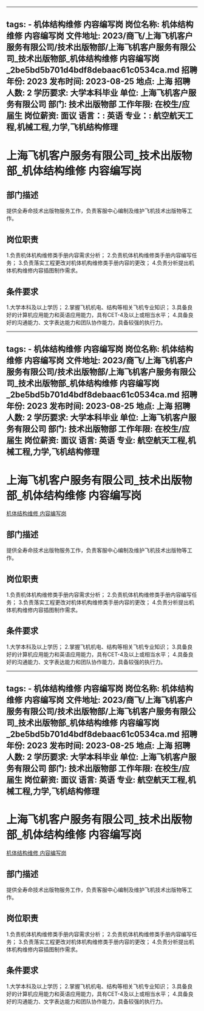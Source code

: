 
---
tags:
    - 机体结构维修 内容编写岗
岗位名称: 机体结构维修 内容编写岗
文件地址: 2023/商飞/上海飞机客户服务有限公司/技术出版物部/上海飞机客户服务有限公司_技术出版物部_机体结构维修 内容编写岗_2be5bd5b701d4bdf8debaac61c0534ca.md
招聘年份: 2023
发布时间: 2023-08-25
地点: 上海
招聘人数: 2
学历要求: 大学本科毕业
单位: 上海飞机客户服务有限公司
部门: 技术出版物部
工作年限: 在校生/应届生
岗位薪资: 面议
语言：: 英语
专业：: 航空航天工程,机械工程,力学,飞机结构修理
---

# 上海飞机客户服务有限公司_技术出版物部_机体结构维修 内容编写岗

## 部门描述

提供全寿命技术出版物服务工作，负责客服中心编制及维护飞机技术出版物等工作。

## 岗位职责

1.负责机体机构维修类手册内容需求分析；
 2.负责机体机构维修类手册内容编写任务；
 3.负责落实工程更改对机体机构维修类手册内容的更改；
 4.负责分析提出机体机构维修内容插图制作需求。

 ## 条件要求

1.大学本科及以上学历；
 2.掌握飞机机电、结构等相关飞机专业知识；
 3.具备良好的计算机应用能力和英语应用能力，具有CET-4及以上或相当水平；
 4.具备良好的沟通能力、文字表达能力和团队协作能力，具备较强的执行力。

---
tags:
    - 机体结构维修 内容编写岗
岗位名称: 机体结构维修 内容编写岗
文件地址: 2023/商飞/上海飞机客户服务有限公司/技术出版物部/上海飞机客户服务有限公司_技术出版物部_机体结构维修 内容编写岗_2be5bd5b701d4bdf8debaac61c0534ca.md
招聘年份: 2023
发布时间: 2023-08-25
地点: 上海
招聘人数: 2
学历要求: 大学本科毕业
单位: 上海飞机客户服务有限公司
部门: 技术出版物部
工作年限: 在校生/应届生
岗位薪资: 面议
语言: 英语
专业: 航空航天工程,机械工程,力学,飞机结构修理
---

# 上海飞机客户服务有限公司_技术出版物部_机体结构维修 内容编写岗

[机体结构维修 内容编写岗](http://zhaopin.comac.cc/zp/ct/out/position/positionDetail?planid=2be5bd5b701d4bdf8debaac61c0534ca)

## 部门描述

提供全寿命技术出版物服务工作，负责客服中心编制及维护飞机技术出版物等工作。

## 岗位职责

1.负责机体机构维修类手册内容需求分析；
 2.负责机体机构维修类手册内容编写任务；
 3.负责落实工程更改对机体机构维修类手册内容的更改；
 4.负责分析提出机体机构维修内容插图制作需求。

 ## 条件要求

1.大学本科及以上学历；
 2.掌握飞机机电、结构等相关飞机专业知识；
 3.具备良好的计算机应用能力和英语应用能力，具有CET-4及以上或相当水平；
 4.具备良好的沟通能力、文字表达能力和团队协作能力，具备较强的执行力。

---
tags:
    - 机体结构维修 内容编写岗
岗位名称: 机体结构维修 内容编写岗
文件地址: 2023/商飞/上海飞机客户服务有限公司/技术出版物部/上海飞机客户服务有限公司_技术出版物部_机体结构维修 内容编写岗_2be5bd5b701d4bdf8debaac61c0534ca.md
招聘年份: 2023
发布时间: 2023-08-25
地点: 上海
招聘人数: 2
学历要求: 大学本科毕业
单位: 上海飞机客户服务有限公司
部门: 技术出版物部
工作年限: 在校生/应届生
岗位薪资: 面议
语言: 英语
专业: 航空航天工程,机械工程,力学,飞机结构修理
---

# 上海飞机客户服务有限公司_技术出版物部_机体结构维修 内容编写岗

[机体结构维修 内容编写岗](http://zhaopin.comac.cc/zp/ct/out/position/positionDetail?planid=2be5bd5b701d4bdf8debaac61c0534ca)


## 部门描述

提供全寿命技术出版物服务工作，负责客服中心编制及维护飞机技术出版物等工作。

## 岗位职责

1.负责机体机构维修类手册内容需求分析；
 2.负责机体机构维修类手册内容编写任务；
 3.负责落实工程更改对机体机构维修类手册内容的更改；
 4.负责分析提出机体机构维修内容插图制作需求。

 ## 条件要求

1.大学本科及以上学历；
 2.掌握飞机机电、结构等相关飞机专业知识；
 3.具备良好的计算机应用能力和英语应用能力，具有CET-4及以上或相当水平；
 4.具备良好的沟通能力、文字表达能力和团队协作能力，具备较强的执行力。
